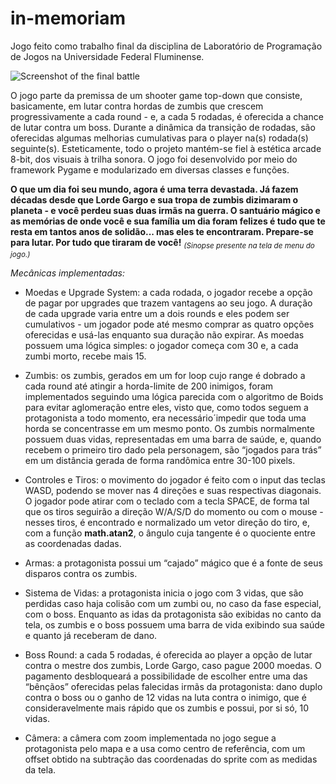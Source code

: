 # in-memoriam
Jogo feito como trabalho final da disciplina de Laboratório de Programação de Jogos na Universidade Federal Fluminense.


![Screenshot of the final battle](https://github.com/rafaamparo/in-memoriam/assets/101950734/aad80bed-2838-42ec-b802-c1b891272538)

O jogo parte da premissa de um shooter game top-down que consiste, basicamente, em lutar contra hordas de zumbis que crescem progressivamente a cada round - e, a cada 5 rodadas, é oferecida a chance de lutar contra um boss. Durante a dinâmica da transição de rodadas, são oferecidas algumas melhorias cumulativas para o player na(s) rodada(s) seguinte(s). Esteticamente, todo o projeto mantém-se fiel à estética arcade 8-bit, dos visuais à trilha sonora. O jogo foi desenvolvido por meio do framework Pygame e modularizado em diversas classes e funções.

**O que um dia foi seu mundo, agora é uma terra devastada. Já fazem décadas desde que Lorde Gargo e sua tropa de zumbis dizimaram o planeta - e você perdeu suas duas irmãs na guerra. O santuário mágico e as memórias de onde você e sua família um dia foram felizes é tudo que te resta em tantos anos de solidão... mas eles te encontraram. Prepare-se para lutar. Por tudo que tiraram de você!**
<sub>_(Sinopse presente na tela de menu do jogo.)_</sub>

_Mecânicas implementadas:_

- Moedas e Upgrade System: a cada rodada, o jogador recebe a opção de pagar por upgrades que trazem vantagens ao seu jogo. A duração de cada upgrade varia entre um a dois rounds e eles podem ser cumulativos - um jogador pode até mesmo comprar as quatro opções oferecidas e usá-las enquanto sua duração não expirar. As moedas possuem uma lógica simples: o jogador começa com 30 e, a cada zumbi morto, recebe mais 15.

- Zumbis: os zumbis, gerados em um for loop cujo range é dobrado a cada round até atingir a horda-limite de 200 inimigos, foram implementados seguindo uma lógica parecida com o algoritmo de Boids para evitar aglomeração entre eles, visto que, como todos seguem a protagonista a todo momento, era necessário´impedir que toda uma horda se concentrasse em um mesmo ponto. Os zumbis normalmente possuem duas vidas, representadas em uma barra de saúde, e, quando recebem o primeiro tiro dado pela personagem, são “jogados para trás” em um distância gerada de forma randômica entre 30-100 pixels.

- Controles e Tiros: o movimento do jogador é feito com o input das teclas WASD, podendo se mover nas 4 direções e suas respectivas diagonais. O jogador pode atirar com o teclado com a tecla SPACE, de forma tal que os tiros seguirão a direção W/A/S/D do momento ou com o mouse - nesses tiros, é encontrado e normalizado um vetor direção do tiro, e, com a função **math.atan2**, o ângulo cuja tangente é o quociente entre as coordenadas dadas.

- Armas: a protagonista possui um “cajado” mágico que é a fonte de seus disparos contra os zumbis.

- Sistema de Vidas: a protagonista inicia o jogo com 3 vidas, que são perdidas caso haja colisão com um zumbi ou, no caso da fase especial, com o boss. Enquanto as idas da protagonista são exibidas no canto da tela, os zumbis e o boss possuem uma barra de vida exibindo sua saúde e quanto já receberam de dano.

- Boss Round: a cada 5 rodadas, é oferecida ao player a opção de lutar contra o mestre dos zumbis, Lorde Gargo, caso pague 2000 moedas. O pagamento desbloqueará a possibilidade de escolher entre uma das “bênçãos” oferecidas pelas falecidas irmãs da protagonista: dano duplo contra o boss ou o ganho de 12 vidas na luta contra o inimigo, que é consideravelmente mais rápido que os zumbis e possui, por si só, 10 vidas.

- Câmera: a câmera com zoom implementada no jogo segue a protagonista pelo mapa e a usa como centro de referência, com um offset obtido na subtração das coordenadas do sprite com as medidas da tela.


